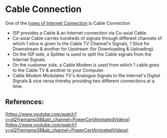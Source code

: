 # Cable Connection

One of the [types of Internet Connection ](https://app.gitbook.com/@mudassirs46/s/network-fundamentals/~/drafts/-MRZ4cjfS8UXyANv_uLC/types-of-internet-connections)is Cable Connection

* ISP provides a Cable & an Internet connection via Co-axial Cable.
* Co-axial Cable carries hundreds of signals through different channels of which 1 slice is given to the Cable TV Channel's Signals, 1 Slice for Downstream & another for Upstream \(for Downloading & Uploading\).
* On the ISP side, a Splitter is used to split the Cable signals from the Internet Signals.
* On the customer side, a Cable Modem is used from which 1 cable goes to the Cable TV & another to your Computer.
* Cable Modem Modulates TV's Analogue Signals to the Internet's Digital Signals & vice versa thereby providing two different connections at a time.

## References:

[https://www.youtube.com/watch?v=qQYiwmamq38&ab\_channel=PowerCertAnimatedVideos](https://www.youtube.com/watch?v=qQYiwmamq38&ab_channel=PowerCertAnimatedVideos)

